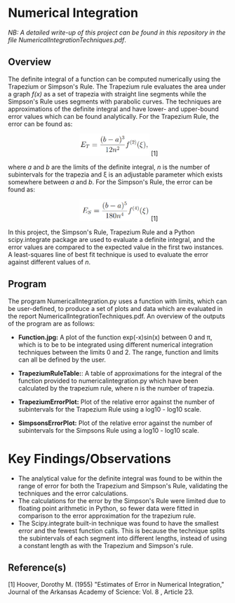 # Numerical Integration
*NB: A detailed write-up of this project can be found in this repository in the file NumericalIntegrationTechniques.pdf*.

## Overview
The definite integral of a function can be computed numerically using the Trapezium or Simpson's Rule. The Trapezium rule evaluates the area under a graph *f(x)* as a set of trapezia with straight line segments while the Simpson's Rule uses segments with parabolic curves. The techniques are approximations of the definite integral and have lower- and upper-bound error values which can be found analytically. For the Trapezium Rule, the error can be found as: 
<p align="center">
<img src="https://github.com/zaneali1/ScientificComputing/blob/main/READMEimages/ErrorT.PNG" width="160"/> [1]
</p>

where *a* and *b* are the limits of the definite integral, *n* is the number of subintervals for the trapezia and ξ is an adjustable parameter which exists somewhere between *a* and *b*. For the Simpson's Rule, the error can be found as: 
<p align="center">
<img src="https://github.com/zaneali1/ScientificComputing/blob/main/READMEimages/ErrorS.PNG" width="160"/> [1]
</p>

In this project, the Simpson's Rule, Trapezium Rule and a Python scipy.integrate package are used to evaluate a definite integral, and the error values are compared to the expected value in the first two instances. A least-squares line of best fit technique is used to evaluate the error against different values of _n_.

## Program
The program NumericalIntegration.py uses a function with limits, which can be user-defined, to produce a set of plots and data which are evaluated in the report NumericalIntegrationTechniques.pdf. An overview of the outputs of the program are as follows:
- **Function.jpg:** A plot of the function exp(-x)sin(x) between 0 and π, which is to be to be integrated using different numerical integration techniques 
between the limits 0 and 2. The range, function and limits can all be defined by the user. 

- **TrapeziumRuleTable:**: A table of approximations for the integral of the function provided to numericalintegration.py which have been calculated by the 
trapezium rule, where n is the number of trapezia. 

- **TrapeziumErrorPlot:** Plot of the relative error against the number of subintervals for the Trapezium Rule using a log10 - log10 scale.

- **SimpsonsErrorPlot:**  Plot of the relative error against the number of subintervals for the Simpsons Rule using a log10 - log10 scale.

# Key Findings/Observations
- The analytical value for the definite integral was found to be within the range of error for both the Trapezium and Simpson's Rule, validating the techniques and the
error calculations. 
- The calculations for the error by the Simpson's Rule were limited due to floating point arithmetic in Python, so fewer data were fitted in comparison to the error 
approximation for the trapezium rule. 
- The Scipy.integrate built-in technique was found to have the smallest error and the fewest function calls. This is because the technique splits the subintervals of each
segment into different lengths, instead of using a constant length as with the Trapezium and Simpson's rule.

## Reference(s)
[1] Hoover, Dorothy M. (1955) "Estimates of Error in Numerical Integration," Journal of the Arkansas Academy of Science: Vol. 8 , Article
23.
